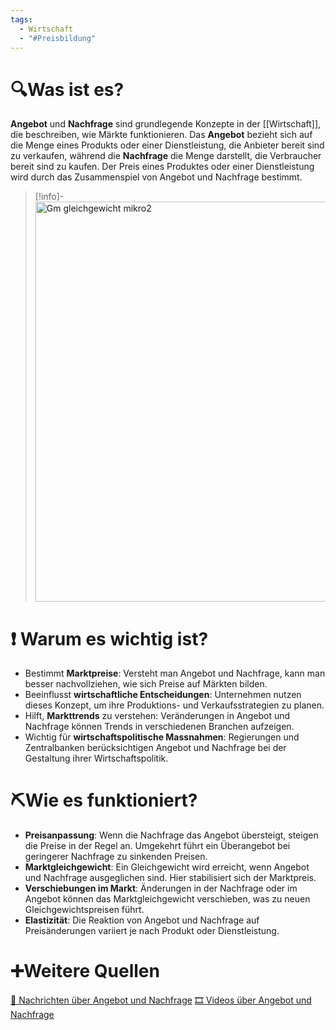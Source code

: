 ```yaml
---
tags:
  - Wirtschaft
  - "#Preisbildung"
---
```

# 🔍Was ist es?
**Angebot** und **Nachfrage** sind grundlegende Konzepte in der [[Wirtschaft]], die beschreiben, wie Märkte funktionieren. Das **Angebot** bezieht sich auf die Menge eines Produkts oder einer Dienstleistung, die Anbieter bereit sind zu verkaufen, während die **Nachfrage** die Menge darstellt, die Verbraucher bereit sind zu kaufen. Der Preis eines Produktes oder einer Dienstleistung wird durch das Zusammenspiel von Angebot und Nachfrage bestimmt. 
>[!info]- 
><a title="by my self, Public domain, via Wikimedia Commons" href="https://commons.wikimedia.org/wiki/File:Gm_gleichgewicht_mikro2.jpg"><img width="640" alt="Gm gleichgewicht mikro2" src="https://upload.wikimedia.org/wikipedia/commons/thumb/5/56/Gm_gleichgewicht_mikro2.jpg/640px-Gm_gleichgewicht_mikro2.jpg"></a>
# ❗ Warum es wichtig ist?
- Bestimmt **Marktpreise**: Versteht man Angebot und Nachfrage, kann man besser nachvollziehen, wie sich Preise auf Märkten bilden.
- Beeinflusst **wirtschaftliche Entscheidungen**: Unternehmen nutzen dieses Konzept, um ihre Produktions- und Verkaufsstrategien zu planen.
- Hilft, **Markttrends** zu verstehen: Veränderungen in Angebot und Nachfrage können Trends in verschiedenen Branchen aufzeigen.
- Wichtig für **wirtschaftspolitische Massnahmen**: Regierungen und Zentralbanken berücksichtigen Angebot und Nachfrage bei der Gestaltung ihrer Wirtschaftspolitik.

# ⛏Wie es funktioniert?
- **Preisanpassung**: Wenn die Nachfrage das Angebot übersteigt, steigen die Preise in der Regel an. Umgekehrt führt ein Überangebot bei geringerer Nachfrage zu sinkenden Preisen.
- **Marktgleichgewicht**: Ein Gleichgewicht wird erreicht, wenn Angebot und Nachfrage ausgeglichen sind. Hier stabilisiert sich der Marktpreis.
- **Verschiebungen im Markt**: Änderungen in der Nachfrage oder im Angebot können das Marktgleichgewicht verschieben, was zu neuen Gleichgewichtspreisen führt.
- **Elastizität**: Die Reaktion von Angebot und Nachfrage auf Preisänderungen variiert je nach Produkt oder Dienstleistung.

# ➕Weitere Quellen
[📄 Nachrichten über Angebot und Nachfrage](https://www.google.com/search?q=Angebot+und+Nachfrage&tbm=nws)
[🎞 Videos über Angebot und Nachfrage](https://www.google.com/search?q=Angebot+und+Nachfrage&tbm=vid)